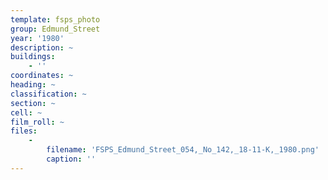 ```yaml
---
template: fsps_photo
group: Edmund_Street
year: '1980'
description: ~
buildings:
    - ''
coordinates: ~
heading: ~
classification: ~
section: ~
cell: ~
film_roll: ~
files:
    -
        filename: 'FSPS_Edmund_Street_054,_No_142,_18-11-K,_1980.png'
        caption: ''
---
```

